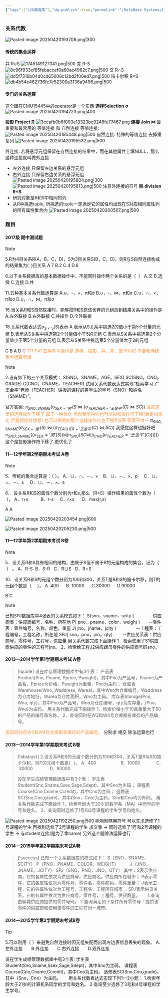 ```yaml
---
{"tags":["LCU数据库"],"dg-publish":true,"permalink":"/DataBase Systems/LCU Database System/关系代数/","dgPassFrontmatter":true,"noteIcon":"","created":"2025-04-20T19:27:47.618+08:00","updated":"2025-04-21T19:58:59.078+08:00"}
---
```


### 关系代数
![Pasted image 20250420193708.png|300](/img/user/accessory/Pasted%20image%2020250420193708.png)
#### 传统的集合运算
并 R∪S 
![1745149127341.png|500](/img/user/accessory/1745149127341.png)
差 R-S 
![8c96f933cf85febaccef0a60ac4962c7.png|500](/img/user/accessory/8c96f933cf85febaccef0a60ac4962c7.png)
交 R∩S
![dd5f7316b04d0cd65008c12bd2f00ed7.png|500](/img/user/accessory/dd5f7316b04d0cd65008c12bd2f00ed7.png)
笛卡尔积 R×S 
![db4b54e462736fc7e52300a3136a9496.png|500](/img/user/accessory/db4b54e462736fc7e52300a3136a9496.png)
#### 专门的关系运算
这个跟在CMU15445中的operator是一个东西
**选择Selection** **σ**
![Pasted image 20250420194723.png|400](/img/user/accessory/Pasted%20image%2020250420194723.png)

**投影 Project ∏**
![3ccafb0b6f093e13323bc9246fe77467.png](/img/user/accessory/3ccafb0b6f093e13323bc9246fe77467.png)
**连接 Join ⋈**
最重要和最常用的 等值连接 和 自然连接
等值连接:
![Pasted image 20250420195448.png|500](/img/user/accessory/Pasted%20image%2020250420195448.png)
自然连接: 特殊的等值连接 去掉重复列
![Pasted image 20250420195532.png|500](/img/user/accessory/Pasted%20image%2020250420195532.png)

外连接: 若将悬浮元组保留在自然连接的结果中，而在其他属性上填NULL，那么这种连接就叫做外连接
- 左外连接 只保留左边关系的悬浮元组
- 右外连接 只保留右边关系的悬浮元组
![Pasted image 20250420195804.png|300](/img/user/accessory/Pasted%20image%2020250420195804.png)
![Pasted image 20250420195813.png|500](/img/user/accessory/Pasted%20image%2020250420195813.png)
注意外连接的符号
**除 division R÷S** 
- 研究对象是R和S中相同的列
- 从R中挑选tuple, 所挑选的tuple一定满足它的属性均出现在S对应相同属性列的所有属性集合内
![Pasted image 20250420200507.png|500](/img/user/accessory/Pasted%20image%2020250420200507.png)


### 题目
#### 2017级 期中测试题
> [!note]
> 5.R为4目关系R(A，B，C，D)，S为3目关系S(B，C，D)，则R与S自然连接构成的结果集为(  )目关系
> A.7
> B.2
> C.4
> D.6
> 
> 6.以下关系数据库的基本数据操作中，不能同时操作两个关系的是（  ）
> A.交
> B.选择
> C.连接
> D.并
> 
> 11.五种基本关系代数运算是
> A.∪，-，×，π和σ
> B.∪，-，⋈，π和σ
> C.∪，∩，×，π和σ
> D.∪，∩，⋈，π和σ
> 
> 16.当关系R和S自然联接时，能够把R和S原该舍弃的元组放到结果关系中的操作是
> A.左外联接
> B.右外联接
> C.并操作
> D.全外联接
> 
> 18.关系代数表达式$σ_{2<5}(S)$表示
> A.表示从S关系中挑选2的值小于第5个分量的元组
> B.表示从S关系中挑选第2个分量值小于5的元组
> C.表示从S关系中挑选第2个分量值小于第5个分量的元组
> D.表示从S关系中挑选第5个分量值大于2的元组


C B A D <font color="#c0504d">C</font> 
<font color="#f79646">T11 P41 五种基本操作是 选择、投影、并、差、笛卡尔积 不要和传统集合运算混掉</font>

> [!note]
> 2.设有如下的三个关系模式：
> S(SNO，SNAME，AGE，SEX)
> SC(SNO，CNO，GRADE)
> C(CNO，CNAME，TEACHER)
> 试用关系代数表达式实现“检索学习了″王金平″老师（TEACHER）讲授的课程的男学生的学号（SNO）和姓名（SNAME）”。


官方答案: $π_{SNO,SNAME​}(σ_{SEX=′男′}​(S⋈(σ_{TEACHER=′王金平′​}(C)⋈SC))$
<font color="#f79646">注意这里把选择操作下移了 属于一种优化 当然我觉得你也可以投影操作符下移(会更加优化 但是得好好想想) 也可以把男的那个选择操作符也下移到S表 答案不唯一</font>
$π_{SNO,SNAME​}(​σ_{SEX=′男′}(S)⋈(σ_{TEACHER=′王金平′​}(C)⋈SC))$ 我感觉这样也挺好吧
$π_{SNO,SNAME}((σ_{SEX}='男'(S)) ⨝ (π_{SNO}(SC ⨝ (π_{CNO}(σ_{TEACHER}='王金平'(C))))))$ 这个是投影操作符下移了 更优化了

####  11—12学年第2学期期末考试 A卷
> [!note]
> 5．传统的集合运算是：（ ）。
> A．∪、∩、－、×    B．∪、－、×、p     C．∪、∩、－、s     D．∪、－、×、s 
> 
> 6.．设关系R和S的属性个数分别为r和s,那么（R×S）操作结果的属性个数为（  ）。
> A．r+s          B．r-s     C．r×s      D．max(r,s)

A A

![Pasted image 20250420203454.png|600](/img/user/accessory/Pasted%20image%2020250420203454.png)

![Pasted image 20250420205230.png|500](/img/user/accessory/Pasted%20image%2020250420205230.png)

#### 11—12学年第2学期期末考试 B卷
> [!note]
> 5．设关系R和S具有相同的结构，由属于S但不属于R的元组构成的集合，记为（  ） 。
> A．R-S  B．S-R   C．R∪S   D．R∩S
> 
> 10．设关系R和S的元组个数分别为100和300，关系T是R和S的笛卡尔积，则T的元组个数是（ 　）。
> A. 400      B. 10000      C.30000      D.90000

B C 

> [!note]
> 已知SPJ数据库中4张表的关系模式如下：
> S(sno，sname，scity )            --供应商表：供应商编号，名称，所在地
> P( pno，pname，color，weight )       --零件表：零件编号，名称，颜色，重量
> J( jno，jname，jcity )                --工程表：工程编号，工程名称，所在地
> SPJ( sno，pno，jno，qty)        --供应关系表：供应商号，零件号，工程号，供应量
> 用关系代数完成下面操作
> 1．检索使用了S1供应商供应的零件的工程号jno。
> 2．检索给工程J2供应螺母零件的供应商号码sno。


#### 2013—2014学年第1学期期末考试 A卷
> [!quote]
> 设在库存管理数据库中有3个表：
> 产品表Product(Pno, Pname, Pprice, Pweight)，其中Pno为产品号，Pname为产品名，Pprice为价格，Pweight为重量，Pno为主码；
> 仓库表Warehouse(Wno, Waddress, Warea)，其中Wno为仓库编号，Waddress为仓库地址，Warea为仓库面积，Wno为主码。
> 库存表Storage(Pno, Wno, qty)，其中Pno为产品号，Wno为仓库编号，qty为库存量，(Pno，Wno)为主码。
> 用关系代数完成下面操作
> 1．检索价格小于10且重量大于50的产品的编号和名称。
> 2．查询同时在W3和W4号仓库都有库存的产品编号。

<font color="#f79646">查询同时在W3和W4号仓库都有库存的产品编号。</font>
分别求 相交
除法运算也行

#### 2013—2014学年第1学期期末考试 B卷
> [!abstract]
> 2.设关系R和S的元组个数分别为100和300，关系T是R与S的笛卡尔积，则T的元组个数是(   )。
> A.  400                    B.  10000             C.  30000              D.  90000
> 
> 设在学生成绩管理数据库中有3个表：
> 学生表Student(Sno,Sname,Ssex,Sage,Sdept)，其中Sno为主码；
> 课程表Course(Cno,Cname,Ccredit)，其中Cno为主码；
> 选修表SC(Sno,Cno,grade)，其中(Sno，Cno)为主码，Sno和Cno均为外码。
> 用关系代数完成下面操作
> 1．检索年龄大于20岁的数学系（MA）中同学的学号和姓名。
> 2．查询同时选修了1号和2号课程的学生学号和姓名。

![Pasted image 20250421192250.png|500](/img/user/accessory/Pasted%20image%2020250421192250.png)
呃呃别瞎用符号
可以先求选修了1号课程的学生 再找到选修了2号课程的学生 求交集 -> 同时选修了1号和2号课程的学生 -> 与student连接(是为了拿name)
另外这个题除法运算也行

#### 2014—2015学年第2学期期末考试A卷
> [!success]
> 已知一个关系数据库的模式如下：
> S（SNO，SNAME，SCITY）
> P（PNO，PNAME，COLOR，WEIGHT） 　　
> J（JNO，JNAME，JCITY）
> SPJ（SNO，PNO，JNO，QTY）
> 其中：S表示供应商，它的各属性依次为供应商号，供应商名，供应商所在城市；
> P表示零件，它的各属性依次为零件号，零件名，零件颜色，零件重量；
> J表示工程，它的各属性依次为工程号，工程名，工程所在城市；
> SPJ表示供货关系，它的各属性依次为供应商号，零件号，工程号，供货数量。     
> 1.查询由聊城供应商提供的零件号码。
> 2.查询满足如下条件所有零件号：提供该零件的供应商和使用该零件的工程在同一城市。

#### 2014—2015学年第2学期期末考试B卷
> [!tip]
> 5.可以利用（ ）来避免自然连接时因元组失配而出现左边表信息丢失的现象。
> A.左外连接       B.外连接       C.右外连接       D.双外连接
> 
> 设在学生成绩管理数据库中有3个表:
> 学生表Student(Sno,Sname,Ssex,Sage,Sdept)，其中Sno为主码。
> 课程表Course(Cno,Cname,Ccredit)，其中Cno为主码。
> 选修表SC(Sno,Cno,grade)，其中（Sno，Cno）为主码。     
> 用关系代数表达式实现下列1—2小题：
> 1.检索年龄大于21岁的计算机系同学的学号和姓名。
> 2.查询至少选修了3号和4号课程的学生学号。


